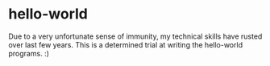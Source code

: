 # hello-world
Due to a very unfortunate sense of immunity, my technical skills have rusted over last few years. This is a determined trial at writing the hello-world programs. :)

